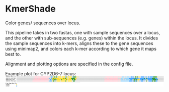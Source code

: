 # KmerShade
Color genes/ sequences over locus.

This pipeline takes in two fastas, one with sample sequences over a locus, and the other with sub-sequences (e.g. genes) within the locus.
It divides the sample sequences into k-mers, aligns these to the gene sequences using minimap2, and colors each k-mer according to which gene it maps best to.

Alignment and plotting options are specified in the config file.

Example plot for CYP2D6-7 locus:
![My Image](images/hprc_cyp2d6_7_cropped.png)
